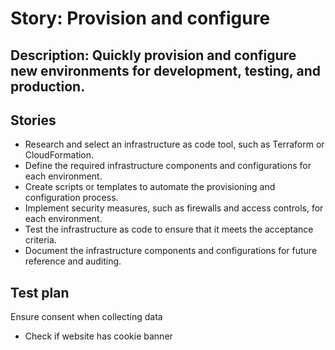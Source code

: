 # Story: Provision and configure
## Description: Quickly provision and configure new environments for development, testing, and production.
## Stories
* Research and select an infrastructure as code tool, such as Terraform or CloudFormation. 
* Define the required infrastructure components and configurations for each environment. 
* Create scripts or templates to automate the provisioning and configuration process. 
* Implement security measures, such as firewalls and access controls, for each environment. 
* Test the infrastructure as code to ensure that it meets the acceptance criteria. 
* Document the infrastructure components and configurations for future reference and auditing.
## Test plan
Ensure consent when collecting data
* Check if website has cookie banner
